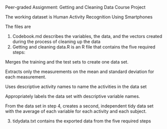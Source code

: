 Peer-graded Assignment: Getting and Cleaning Data Course Project


The working dataset is 
Human Activity Recognition Using Smartphones


The files are
1.	Codebook.md describes the variables, the data, and the vectors created during the process of cleaning up the data
2.	Getting and cleaning data.R is an R file that contains the five required steps:

Merges the training and the test sets to create one data set.

Extracts only the measurements on the mean and standard deviation for each measurement.

Uses descriptive activity names to name the activities in the data set

Appropriately labels the data set with descriptive variable names.

From the data set in step 4, creates a second, independent tidy data set with the average of each variable for each activity and each subject.

3.	 tidydata.txt contains the exported data from the five required steps

